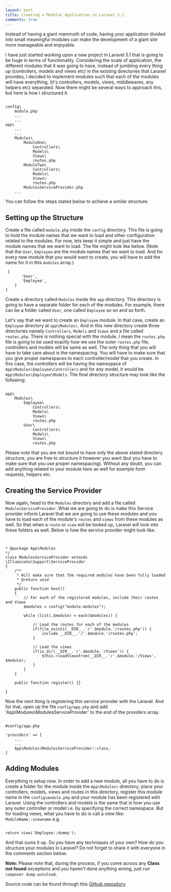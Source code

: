 ```yaml
---
layout: post
title: Creating a Modular Application in Laravel 5.1
comments: true
---
```


Instead of having a giant mammoth of code, having your application divided into small meaningful modules can make the development of a giant site more manageable and enjoyable. 

I have just started working upon a new project in Laravel 5.1 that is going to be huge in terms of functionality. Considering the scale of application, the different modules that it was going to have, instead of jumbling every thing up (controllers, models and views etc) in the existing directories that Laravel provides, I decided to implement modules such that each of the modules will have everything, (it's controllers, models, views, middlewares, any helpers etc) separated. Now there might be several ways to approach this, but here is how I structured it.

<pre><code class="php">
config\
    module.php
    ...
    ...
app\
    ...
    ...
    Modules\
        ModuleOne\
            Controllers\
            Models\
            Views\
            routes.php
        ModuleTwo\
            Controllers\
            Models\
            Views\
            routes.php
        ModulesServiceProvider.php
    ...
</code></pre>

You can follow the steps stated below to achieve a similar structure:

## Setting up the Structure

Create a file called `module.php` inside the `config` directory. This file is going to hold the module names that we want to load and other configuration related to the modules. For now, lets keep it simple and just have the module names that we want to load. The file might look like below. (Note that the `User`, `Employee` are the module names that we want to load. And for every new module that you would want to create, you will have to add the name for it in this `modules` array.)

<pre><code class="php"><?php
# config/module.php

return  [
    'modules' => [
       'User',
       'Employee',
    ]
]
</code></pre>

Create a directory called `Modules` inside the `app` directory. This directory is going to have a separate folder for each of the modules. For example, there can be a folder called `User`, one called `Employee` so on and so forth.

Let's say that we want to create an `Employee` module. In that case, create an `Employee` directory at `app\Modules\`. And in this new directory create three directories namely `Controllers`, `Models` and `Views` and a file called `routes.php`. There is nothing special with the module, I mean the `routes.php` file is going to be used exactly how we use the outer `routes.php` file, controllers and models will be same as well. The only thing that you will have to take care about is the namespacing. You will have to make sure that you give proper namespaces to each controller/model that you create. In this case, the controllers will be having the namespace of `App\Modules\Employee\Controllers` and for any model, it would be `App\Modules\Employee\Models`. The final directory structure may look like the following:

<pre><code class="bash">
app\
    Modules\
        Employee\
            Controllers\
            Models\
            Views\
            routes.php
        User\
            Controllers\
            Models\
            Views\
            routes.php
</code></pre>

Please note that you are not bound to have only the above stated directory structure, you are free to structure it however you want (but you have to make sure that you use proper namespacing). Without any doubt, you can add anything related to your module here as well for example form requests, helpers etc.

## Creating the Service Provider

Now again, head to the `Modules` directory and add a file called `ModulesServiceProvider`. What we are going to do is make this Service provider inform Laravel that we are going to use these modules and you have to load each of the module's `routes` and `views` from these modules as well. So that when a `route` or `view` will be looked up, Laravel will look into these folders as well. Below is how the service provider might look like: 

<pre><code class="php">
<?php namespace App\Modules;
 
/**
* ServiceProvider
*
* The service provider for the modules. After being registered
* it will make sure that each of the modules are properly loaded
* i.e. with their routes, views etc.
*
* @author Kamran Ahmed <kamranahmed.se@gmail.com>
* @package App\Modules
*/
class ModulesServiceProvider extends \Illuminate\Support\ServiceProvider
{
    /**
     * Will make sure that the required modules have been fully loaded
     * @return void
     */
    public function boot()
    {
        // For each of the registered modules, include their routes and Views
        $modules = config("module.modules");

        while (list(,$module) = each($modules)) {

            // Load the routes for each of the modules
            if(file_exists(__DIR__.'/'.$module.'/routes.php')) {
                include __DIR__.'/'.$module.'/routes.php';
            }

            // Load the views
            if(is_dir(__DIR__.'/'.$module.'/Views')) {
                $this->loadViewsFrom(__DIR__.'/'.$module.'/Views', $module);
            }
        }
    }

    public function register() {}

}
</code></pre>

Now the next thing is registering this service provider with the Laravel. And for that, open up the file `config/app.php` and add 'App\Modules\ModulesServiceProvider' to the end of the providers array.

<pre><code class="php">
#config/app.php

'providers' => [
    ...
    ...
    App\Modules\ModulesServiceProvider::class,
]
</code></pre>

## Adding Modules

Everything is setup now. In order to add a new module, all you have to do is create a folder for the module inside the `App\Modules\` directory, place your controllers, models, views and routes in this directory, register this module name in the `config\module.php` and your module has been registered with Laravel. Using the controllers and models is the same that is how you use any outer controller or model i.e. by specifying the correct namespace. But for loading views, what you have to do is call a view like: `ModuleName::viewname` e.g.

<pre><code class="php">
return view('Employee::dummy');
</code></pre>

And that sums it up. Do you have any techniques of your own? How do you structure your modules in Laravel? Do not forget to share it with everyone in the comments section below.

**Note:** Please note that, during the process, if you come across any **Class not found** exceptions and you haven't done anything wrong, just run `composer dump-autoload`.

Source code can be found through this [Github repository](https://github.com/kamranahmedse/laravel-modular-boilerplate)
